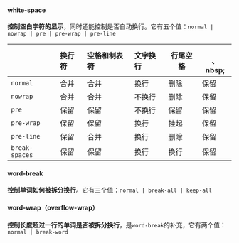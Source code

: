 #### white-space

**控制空白字符的显示**，同时还能控制是否自动换行。它有五个值：`normal | nowrap | pre | pre-wrap | pre-line`

|                | 换行符 | 空格和制表符 | 文字换行 | 行尾空格 | </br>、nbsp; |
| :------------- | :----- | :----------- | :------- | -------- | ------------ |
| `normal`       | 合并   | 合并         | 换行     | 删除     | 保留         |
| `nowrap`       | 合并   | 合并         | 不换行   | 删除     | 保留         |
| `pre`          | 保留   | 保留         | 不换行   | 保留     | 保留         |
| `pre-wrap`     | 保留   | 保留         | 换行     | 挂起     | 保留         |
| `pre-line`     | 保留   | 合并         | 换行     | 删除     | 保留         |
| `break-spaces` | 保留   | 保留         | 换行     | 换行     | 保留         |

#### word-break

**控制单词如何被拆分换行**。它有三个值：`normal | break-all | keep-all`

#### word-wrap（overflow-wrap）

**控制长度超过一行的单词是否被拆分换行**，是`word-break`的补充，它有两个值：`normal | break-word`

